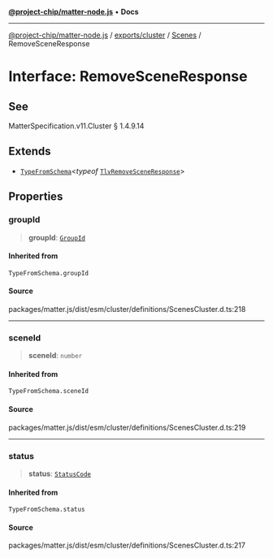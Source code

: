 [**@project-chip/matter-node.js**](../../../../../README.md) • **Docs**

***

[@project-chip/matter-node.js](../../../../../modules.md) / [exports/cluster](../../../README.md) / [Scenes](../README.md) / RemoveSceneResponse

# Interface: RemoveSceneResponse

## See

MatterSpecification.v11.Cluster § 1.4.9.14

## Extends

- [`TypeFromSchema`](../../../../tlv/README.md#typefromschemas)\<*typeof* [`TlvRemoveSceneResponse`](../README.md#tlvremovesceneresponse)\>

## Properties

### groupId

> **groupId**: [`GroupId`](../../../../datatype/README.md#groupid)

#### Inherited from

`TypeFromSchema.groupId`

#### Source

packages/matter.js/dist/esm/cluster/definitions/ScenesCluster.d.ts:218

***

### sceneId

> **sceneId**: `number`

#### Inherited from

`TypeFromSchema.sceneId`

#### Source

packages/matter.js/dist/esm/cluster/definitions/ScenesCluster.d.ts:219

***

### status

> **status**: [`StatusCode`](../../../../interaction/enumerations/StatusCode.md)

#### Inherited from

`TypeFromSchema.status`

#### Source

packages/matter.js/dist/esm/cluster/definitions/ScenesCluster.d.ts:217
